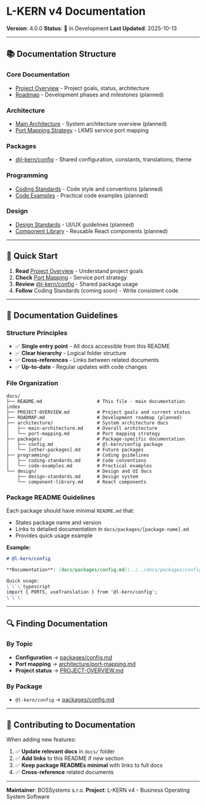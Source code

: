 # L-KERN v4 Documentation

**Version**: 4.0.0
**Status**: 🚧 In Development
**Last Updated**: 2025-10-13

---

## 📚 Documentation Structure

### **Core Documentation**
- [Project Overview](PROJECT-OVERVIEW.md) - Project goals, status, architecture
- [Roadmap](ROADMAP.md) - Development phases and milestones (planned)

### **Architecture**
- [Main Architecture](architecture/main-architecture.md) - System architecture overview (planned)
- [Port Mapping Strategy](architecture/port-mapping.md) - LKMS service port mapping

### **Packages**
- [@l-kern/config](packages/config.md) - Shared configuration, constants, translations, theme

### **Programming**
- [Coding Standards](programming/coding-standards.md) - Code style and conventions (planned)
- [Code Examples](programming/code-examples.md) - Practical code examples (planned)

### **Design**
- [Design Standards](design/design-standards.md) - UI/UX guidelines (planned)
- [Component Library](design/component-library.md) - Reusable React components (planned)

---

## 🎯 Quick Start

1. **Read** [Project Overview](PROJECT-OVERVIEW.md) - Understand project goals
2. **Check** [Port Mapping](architecture/port-mapping.md) - Service port strategy
3. **Review** [@l-kern/config](packages/config.md) - Shared package usage
4. **Follow** Coding Standards (coming soon) - Write consistent code

---

## 📖 Documentation Guidelines

### **Structure Principles**
- ✅ **Single entry point** - All docs accessible from this README
- ✅ **Clear hierarchy** - Logical folder structure
- ✅ **Cross-references** - Links between related documents
- ✅ **Up-to-date** - Regular updates with code changes

### **File Organization**
```
docs/
├── README.md                    # This file - main documentation index
├── PROJECT-OVERVIEW.md          # Project goals and current status
├── ROADMAP.md                   # Development roadmap (planned)
├── architecture/                # System architecture docs
│   ├── main-architecture.md     # Overall architecture
│   └── port-mapping.md          # Port mapping strategy
├── packages/                    # Package-specific documentation
│   ├── config.md                # @l-kern/config package
│   └── [other-packages].md      # Future packages
├── programming/                 # Coding guidelines
│   ├── coding-standards.md      # Code conventions
│   └── code-examples.md         # Practical examples
└── design/                      # Design and UI docs
    ├── design-standards.md      # Design system
    └── component-library.md     # React components
```

### **Package README Guidelines**
Each package should have minimal `README.md` that:
- States package name and version
- Links to detailed documentation in `docs/packages/[package-name].md`
- Provides quick usage example

**Example:**
```markdown
# @l-kern/config

**Documentation**: [docs/packages/config.md](../../docs/packages/config.md)

Quick usage:
\`\`\`typescript
import { PORTS, useTranslation } from '@l-kern/config';
\`\`\`
```

---

## 🔍 Finding Documentation

### By Topic
- **Configuration** → [packages/config.md](packages/config.md)
- **Port mapping** → [architecture/port-mapping.md](architecture/port-mapping.md)
- **Project status** → [PROJECT-OVERVIEW.md](PROJECT-OVERVIEW.md)

### By Package
- `@l-kern/config` → [packages/config.md](packages/config.md)

---

## 📝 Contributing to Documentation

When adding new features:
1. ✅ **Update relevant docs** in `docs/` folder
2. ✅ **Add links** to this README if new section
3. ✅ **Keep package READMEs minimal** with links to full docs
4. ✅ **Cross-reference** related documents

---

**Maintainer**: BOSSystems s.r.o.
**Project**: L-KERN v4 - Business Operating System Software
